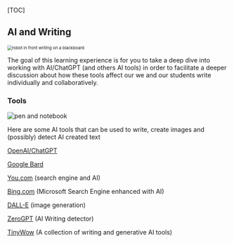 [TOC]

## AI and Writing

<img src="https://upload.wikimedia.org/wikipedia/commons/8/81/Artificial_Intelligence_%26_AI_%26_Machine_Learning_-_30212411048.jpg" alt="robot in front writing on a blackboard" style="zoom:67%;" />

The goal of this learning experience is for you to take a deep dive into working with AI/ChatGPT (and others AI tools) in order to facilitate a deeper discussion about how these tools affect our we and our students write individually and collaboratively.

### Tools

![pen and notebook](https://images.unsplash.com/photo-1501618669935-18b6ecb13d6d?ixlib=rb-4.0.3&ixid=M3wxMjA3fDB8MHxwaG90by1wYWdlfHx8fGVufDB8fHx8fA%3D%3D&auto=format&fit=crop&w=1149&q=80)

Here are some AI tools that can be used to write, create images and (possibly) detect AI created text

[OpenAI/ChatGPT](https://openai.com/blog/chatgpt) 

[Google Bard](https://bard.google.com/) 

[You.com](https://you.com/) (search engine and AI) 

[Bing.com](https://www.bing.com) (Microsoft Search Engine enhanced with AI)

[DALL-E](https://openai.com/product/dall-e-2) (image generation) 

[ZeroGPT](https://www.zerogpt.com/) (AI Writing detector) 

[TinyWow](https://tinywow.com) (A collection of writing and generative AI tools)